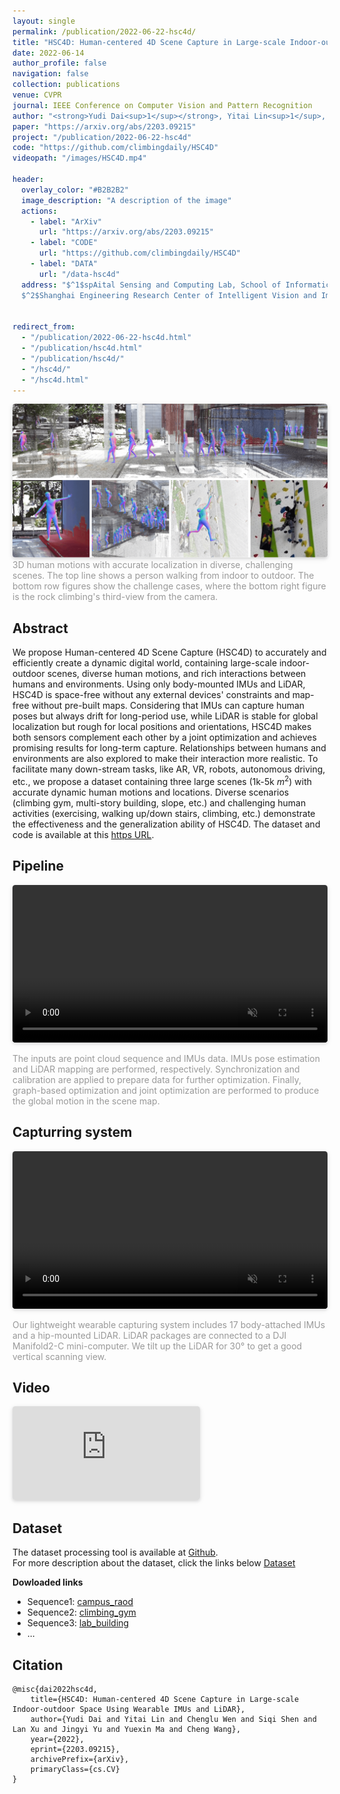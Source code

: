 ```yaml
---
layout: single
permalink: /publication/2022-06-22-hsc4d/
title: "HSC4D: Human-centered 4D Scene Capture in Large-scale Indoor-outdoor Space Using Wearable IMUs and LiDAR"
date: 2022-06-14
author_profile: false
navigation: false
collection: publications
venue: CVPR
journal: IEEE Conference on Computer Vision and Pattern Recognition
author: "<strong>Yudi Dai<sup>1</sup></strong>, Yitai Lin<sup>1</sup>, Chenglu Wen<sup>1, *</sup>, Siqi Shen<sup>1</sup>, Lan Xu<sup>2</sup>, Jingyi Yu<sup>2</sup>, Yuexin Ma<sup>2</sup>, Cheng Wang<sup>1</sup>"
paper: "https://arxiv.org/abs/2203.09215"
project: "/publication/2022-06-22-hsc4d"
code: "https://github.com/climbingdaily/HSC4D"
videopath: "/images/HSC4D.mp4"

header:
  overlay_color: "#B2B2B2"
  image_description: "A description of the image"
  actions:
    - label: "ArXiv"
      url: "https://arxiv.org/abs/2203.09215"
    - label: "CODE"
      url: "https://github.com/climbingdaily/HSC4D"
    - label: "DATA"
      url: "/data-hsc4d"
  address: "$^1$spAital Sensing and Computing Lab, School of Informatics, Xiamen Universtiy, China<br>
  $^2$Shanghai Engineering Research Center of Intelligent Vision and Imaging, ShanghaiTech Universtiy, China"


redirect_from: 
  - "/publication/2022-06-22-hsc4d.html"
  - "/publication/hsc4d.html"
  - "/publication/hsc4d/"
  - "/hsc4d/"
  - "/hsc4d.html"
---
```


<img style="border-radius: 0.3125em; box-shadow: 0 2px 4px 0 rgba(34,36,38,.12),0 2px 10px 0 rgba(34,36,38,.08);"  src="/images/overview.png">
<div style="color:orange; border-bottom: 0px solid #d9d9d9;
display: inline-block;
color: #999;
padding: -2px;">3D human motions with accurate localization in diverse, challenging scenes. The top line shows a person walking from indoor to outdoor. The bottom row figures show the challenge cases, where the bottom right figure is the rock climbing's third-view from the camera. </div>


## Abstract
We propose Human-centered 4D Scene Capture (HSC4D) to accurately and efficiently create a dynamic digital world, containing large-scale indoor-outdoor scenes, diverse human motions, and rich interactions between humans and environments. Using only body-mounted IMUs and LiDAR, HSC4D is space-free without any external devices' constraints and map-free without pre-built maps. Considering that IMUs can capture human poses but always drift for long-period use, while LiDAR is stable for global localization but rough for local positions and orientations, HSC4D makes both sensors complement each other by a joint optimization and achieves promising results for long-term capture. Relationships between humans and environments are also explored to make their interaction more realistic. To facilitate many down-stream tasks, like AR, VR, robots, autonomous driving, etc., we propose a dataset containing three large scenes (1k-5k $m^2$) with accurate dynamic human motions and locations. Diverse scenarios (climbing gym, multi-story building, slope, etc.) and challenging human activities (exercising, walking up/down stairs, climbing, etc.) demonstrate the effectiveness and the generalization ability of HSC4D. The dataset and code is available at this [https URL](https://github.com/climbingdaily/HSC4D).

## Pipeline
<video 
width="100%"
style="border-radius: 0.3125em;
    box-shadow: 0 2px 4px 0 rgba(34,36,38,.12),0 2px 10px 0 rgba(34,36,38,.08);" 
src="/images/hsc4d_pipeline.mp4" 
frameborder="no" 
allowfullscreen="false"
preload="" 
muted="muted" 
autoplay="autoplay"
playsinline="">
</video>
<div style="color:orange; border-bottom: 0px solid #d9d9d9;
display: inline-block;
color: #999;
padding: -2px;">The inputs are point cloud sequence and IMUs data. IMUs pose estimation and LiDAR mapping are performed, respectively. Synchronization and calibration are applied to prepare data for further optimization. Finally, graph-based optimization and joint optimization are performed to produce the global motion in the scene map. </div>

## Capturring system
<video 
width="100%" 
style="border-radius: 0.3125em;
    box-shadow: 0 2px 4px 0 rgba(34,36,38,.12),0 2px 10px 0 rgba(34,36,38,.08);" 
src="/images/hsc4d_system.mp4" 
frameborder="no" 
allowfullscreen="false"
preload="" 
muted="muted" 
autoplay="autoplay"
playsinline="">
</video>
<div style="color:orange; border-bottom: 0px solid #d9d9d9;
display: inline-block;
color: #999;
padding: -2px;">Our lightweight wearable capturing system includes 17 body-attached IMUs and a hip-mounted LiDAR. LiDAR packages are connected to a DJI Manifold2-C mini-computer. We tilt up the LiDAR for 30° to get a good vertical scanning view. </div>

## Video
<iframe 
style="border-radius: 0.3125em;
    box-shadow: 0 2px 4px 0 rgba(34,36,38,.12),0 2px 10px 0 rgba(34,36,38,.08);" 
src="https://www.youtube.com/embed/IY9FikM__i8" title="YouTube video player" 
frameborder="no" 
allowfullscreen="true"
allow="accelerometer; autoplay; clipboard-write; encrypted-media; gyroscope; picture-in-picture">
</iframe>

## Dataset
The dataset processing tool is available at [Github](https://github.com/climbingdaily/HSC4D).<br>
For more description about the dataset, click the links below  [Dataset](/data-hsc4d)

**Dowloaded links**<br>
- Sequence1: [campus_raod](https://drive.google.com/file/d/1fznVjBwezkJyRoTTEjxNBp7uJBaPgAJB/view?usp=sharing)<br>
- Sequence2: [climbing_gym](/hsc4d)<br>
- Sequence3: [lab_building](/hsc4d)
- ...


## Citation
```
@misc{dai2022hsc4d,
    title={HSC4D: Human-centered 4D Scene Capture in Large-scale Indoor-outdoor Space Using Wearable IMUs and LiDAR},
    author={Yudi Dai and Yitai Lin and Chenglu Wen and Siqi Shen and Lan Xu and Jingyi Yu and Yuexin Ma and Cheng Wang},
    year={2022},
    eprint={2203.09215},
    archivePrefix={arXiv},
    primaryClass={cs.CV}
}
```
